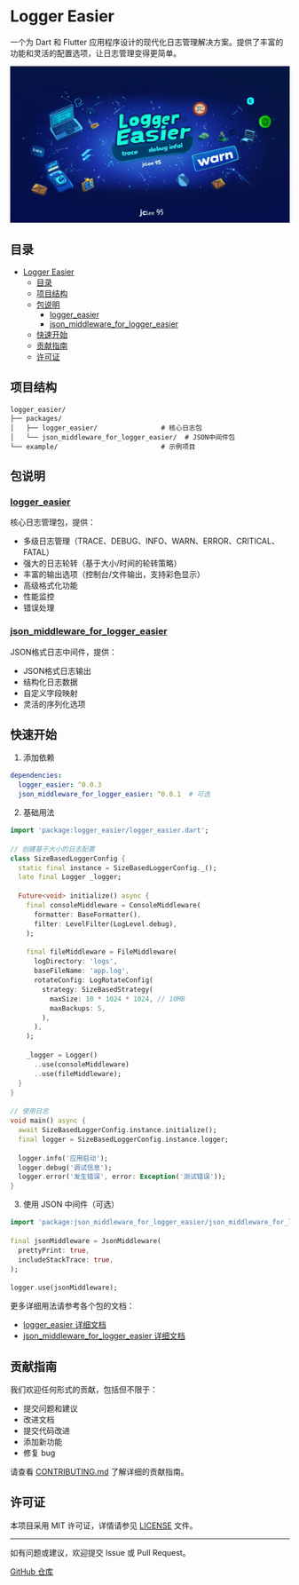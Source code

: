 # Logger Easier

一个为 Dart 和 Flutter 应用程序设计的现代化日志管理解决方案。提供了丰富的功能和灵活的配置选项，让日志管理变得更简单。

![logo](https://raw.githubusercontent.com/jacklee1995/flutter_logger_easier/refs/heads/master/logo.png)

## 目录

- [Logger Easier](#logger-easier)
  - [目录](#目录)
  - [项目结构](#项目结构)
  - [包说明](#包说明)
    - [logger\_easier](#logger_easier)
    - [json\_middleware\_for\_logger\_easier](#json_middleware_for_logger_easier)
  - [快速开始](#快速开始)
  - [贡献指南](#贡献指南)
  - [许可证](#许可证)

## 项目结构

```
logger_easier/
├── packages/
│   ├── logger_easier/                # 核心日志包
│   └── json_middleware_for_logger_easier/  # JSON中间件包
└── example/                          # 示例项目
```

## 包说明

### [logger_easier](packages/logger_easier/README_CN.md)

核心日志管理包，提供：

- 多级日志管理（TRACE、DEBUG、INFO、WARN、ERROR、CRITICAL、FATAL）
- 强大的日志轮转（基于大小/时间的轮转策略）
- 丰富的输出选项（控制台/文件输出，支持彩色显示）
- 高级格式化功能
- 性能监控
- 错误处理

### [json_middleware_for_logger_easier](packages/json_middleware_for_logger_easier/README_CN.md)

JSON格式日志中间件，提供：

- JSON格式日志输出
- 结构化日志数据
- 自定义字段映射
- 灵活的序列化选项

## 快速开始

1. 添加依赖

```yaml
dependencies:
  logger_easier: ^0.0.3
  json_middleware_for_logger_easier: ^0.0.1  # 可选
```

2. 基础用法

```dart
import 'package:logger_easier/logger_easier.dart';

// 创建基于大小的日志配置
class SizeBasedLoggerConfig {
  static final instance = SizeBasedLoggerConfig._();
  late final Logger _logger;
  
  Future<void> initialize() async {
    final consoleMiddleware = ConsoleMiddleware(
      formatter: BaseFormatter(),
      filter: LevelFilter(LogLevel.debug),
    );
    
    final fileMiddleware = FileMiddleware(
      logDirectory: 'logs',
      baseFileName: 'app.log',
      rotateConfig: LogRotateConfig(
        strategy: SizeBasedStrategy(
          maxSize: 10 * 1024 * 1024, // 10MB
          maxBackups: 5,
        ),
      ),
    );

    _logger = Logger()
      ..use(consoleMiddleware)
      ..use(fileMiddleware);
  }
}

// 使用日志
void main() async {
  await SizeBasedLoggerConfig.instance.initialize();
  final logger = SizeBasedLoggerConfig.instance.logger;
  
  logger.info('应用启动');
  logger.debug('调试信息');
  logger.error('发生错误', error: Exception('测试错误'));
}
```

3. 使用 JSON 中间件（可选）

```dart
import 'package:json_middleware_for_logger_easier/json_middleware_for_logger_easier.dart';

final jsonMiddleware = JsonMiddleware(
  prettyPrint: true,
  includeStackTrace: true,
);

logger.use(jsonMiddleware);
```

更多详细用法请参考各个包的文档：
- [logger_easier 详细文档](packages/logger_easier/README_CN.md)
- [json_middleware_for_logger_easier 详细文档](packages/json_middleware_for_logger_easier/README_CN.md)

## 贡献指南

我们欢迎任何形式的贡献，包括但不限于：

- 提交问题和建议
- 改进文档
- 提交代码改进
- 添加新功能
- 修复 bug

请查看 [CONTRIBUTING.md](CONTRIBUTING.md) 了解详细的贡献指南。

## 许可证

本项目采用 MIT 许可证，详情请参见 [LICENSE](LICENSE) 文件。

---

如有问题或建议，欢迎提交 Issue 或 Pull Request。

[GitHub 仓库](https://github.com/jacklee1995/flutter_logger_easier)


